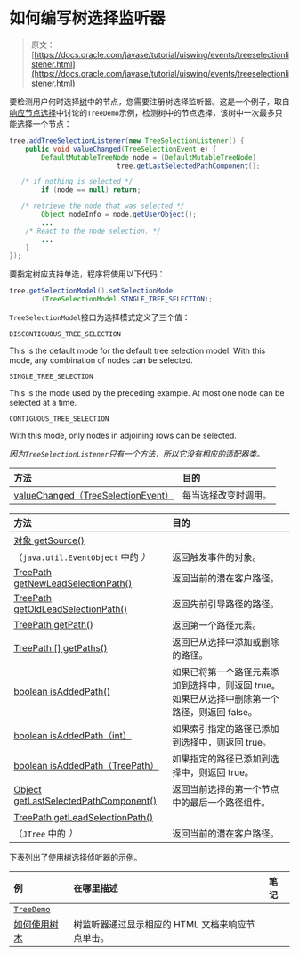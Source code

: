 # 如何编写树选择监听器

> 原文： [https://docs.oracle.com/javase/tutorial/uiswing/events/treeselectionlistener.html](https://docs.oracle.com/javase/tutorial/uiswing/events/treeselectionlistener.html)

要检测用户何时选择[树](../components/tree.html)中的节点，您需要注册树选择监听器。这是一个例子，取自[响应节点选择](../components/tree.html#select)中讨论的`TreeDemo`示例，检测树中的节点选择，该树中一次最多只能选择一个节点：

```java
tree.addTreeSelectionListener(new TreeSelectionListener() {
    public void valueChanged(TreeSelectionEvent e) {
        DefaultMutableTreeNode node = (DefaultMutableTreeNode)
                           tree.getLastSelectedPathComponent();

   /* if nothing is selected */ 
        if (node == null) return;

   /* retrieve the node that was selected */ 
        Object nodeInfo = node.getUserObject();
        ...
    /* React to the node selection. */
        ...
    }
});
```

要指定树应支持单选，程序将使用以下代码：

```java
tree.getSelectionModel().setSelectionMode
        (TreeSelectionModel.SINGLE_TREE_SELECTION);
```

`TreeSelectionModel`接口为选择模式定义了三个值：

`DISCONTIGUOUS_TREE_SELECTION`

This is the default mode for the default tree selection model. With this mode, any combination of nodes can be selected.

`SINGLE_TREE_SELECTION`

This is the mode used by the preceding example. At most one node can be selected at a time.

`CONTIGUOUS_TREE_SELECTION`

With this mode, only nodes in adjoining rows can be selected.

_因为`TreeSelectionListener`只有一个方法，所以它没有相应的适配器类。_

| 方法 | 目的 |
| :-- | :-- |
| [valueChanged（TreeSelectionEvent）](https://docs.oracle.com/javase/8/docs/api/javax/swing/event/TreeSelectionListener.html#valueChanged-javax.swing.event.TreeSelectionEvent-) | 每当选择改变时调用。 |

| 方法 | 目的 |
| :-- | :-- |
| [对象 getSource()](https://docs.oracle.com/javase/8/docs/api/java/util/EventObject.html#getSource--)
（`java.util.EventObject` 中的 _）_ | 返回触发事件的对象。 |
| [TreePath getNewLeadSelectionPath()](https://docs.oracle.com/javase/8/docs/api/javax/swing/event/TreeSelectionEvent.html#getNewLeadSelectionPath--) | 返回当前的潜在客户路径。 |
| [TreePath getOldLeadSelectionPath()](https://docs.oracle.com/javase/8/docs/api/javax/swing/event/TreeSelectionEvent.html#getOldLeadSelectionPath--) | 返回先前引导路径的路径。 |
| [TreePath getPath()](https://docs.oracle.com/javase/8/docs/api/javax/swing/event/TreeSelectionEvent.html#getPath--) | 返回第一个路径元素。 |
| [TreePath [] getPaths()](https://docs.oracle.com/javase/8/docs/api/javax/swing/event/TreeSelectionEvent.html#getPaths--) | 返回已从选择中添加或删除的路径。 |
| [boolean isAddedPath()](https://docs.oracle.com/javase/8/docs/api/javax/swing/event/TreeSelectionEvent.html#isAddedPath--) | 如果已将第一个路径元素添加到选择中，则返回 true。如果已从选择中删除第一个路径，则返回 false。 |
| [boolean isAddedPath（int）](https://docs.oracle.com/javase/8/docs/api/javax/swing/event/TreeSelectionEvent.html#isAddedPath-int-) | 如果索引指定的路径已添加到选择中，则返回 true。 |
| [boolean isAddedPath（TreePath）](https://docs.oracle.com/javase/8/docs/api/javax/swing/event/TreeSelectionEvent.html#isAddedPath-javax.swing.tree.TreePath-) | 如果指定的路径已添加到选择中，则返回 true。 |
| [Object getLastSelectedPathComponent()](https://docs.oracle.com/javase/8/docs/api/javax/swing/JTree.html#getLastSelectedPathComponent--) | 返回当前选择的第一个节点中的最后一个路径组件。 |
| [TreePath getLeadSelectionPath()](https://docs.oracle.com/javase/8/docs/api/javax/swing/JTree.html#getLeadSelectionPath--)
（`JTree` 中的 _）_ | 返回当前的潜在客户路径。 |

下表列出了使用树选择侦听器的示例。

| 例 | 在哪里描述 | 笔记 |
| :-- | :-- | :-- |
| [`TreeDemo`](../examples/components/index.html#TreeDemo)
 | [如何使用树木](../components/tree.html) | 树监听器通过显示相应的 HTML 文档来响应节点单击。 |